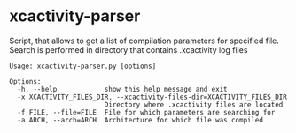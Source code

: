 xcactivity-parser
================

Script, that allows to get a list of compilation parameters for specified file. Search is performed in directory that contains .xcactivity log files

```
Usage: xcactivity-parser.py [options]

Options:
  -h, --help            show this help message and exit
  -x XCACTIVITY_FILES_DIR, --xcactivity-files-dir=XCACTIVITY_FILES_DIR
                        Directory where .xcactivity files are located
  -f FILE, --file=FILE  File for which parameters are searching for
  -a ARCH, --arch=ARCH  Architecture for which file was compiled
```

